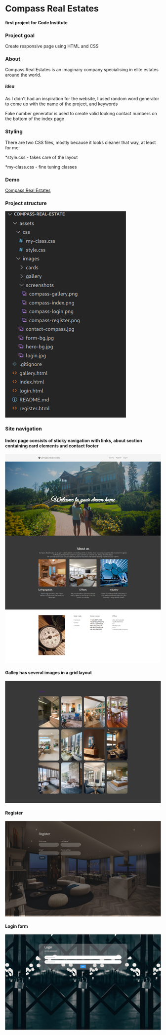 # Compass Real Estates
#### first project for Code Institute

### Project goal
Create responsive page using HTML and CSS

### About
Compass Real Estates is an imaginary company specialising in elite estates around the world.

##### Idea
As I didn't had an inspiration for the website, I used random word generator to come up with the name of the project, and keywords

Fake number generator is used to create valid looking contact numbers on the bottom of the index page 


### Styling
There are two CSS files, mostly because it looks cleaner that way, at least for me:


*style.css - takes care of the layout

*my-class.css - fine tuning classes

### Demo
[Compass Real Estates](https://azelliott.github.io/compass-real-estate/)

### Project structure
![ScreenShot](assets/images/screenshots/project-structure.png)

### Site navigation
#### Index page consists of sticky navigation with links, about section containing card elements and contact footer

![ScreenShot](assets/images/screenshots/compass-index.png)


#### Galley has several images in a grid layout

![ScreenShot](assets/images/screenshots/compass-gallery.png)


#### Register 

![ScreenShot](assets/images/screenshots/compass-register.png)


#### Login form

![ScreenShot](assets/images/screenshots/compass-login.png)

